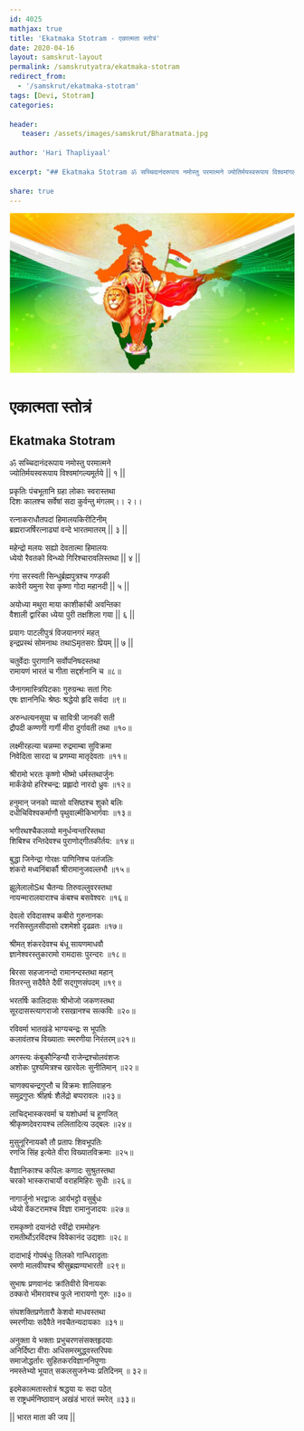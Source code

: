 ```yaml
---
id: 4025    
mathjax: true    
title: 'Ekatmaka Stotram - एकात्मता स्तोत्रं'    
date: 2020-04-16    
layout: samskrut-layout 
permalink: /samskrutyatra/ekatmaka-stotram
redirect_from: 
  - '/samskrut/ekatmaka-stotram'
tags: [Devi, Stotram]    
categories:    
    
header:    
   teaser: /assets/images/samskrut/Bharatmata.jpg    
    
author: 'Hari Thapliyaal'    
    
excerpt: "## Ekatmaka Stotram ॐ सच्चिदानंदरूपाय नमोस्तु परमात्मने ज्योतिर्मयस्वरूपाय विश्वमांगल्यमूर्तये || १ || प्रकृतिः पंचभूतानि ग्रहा लोकाः स्वरास्तथा दिशः कालश्च सर्वेषां सदा कुर्वन्तु मंगलम्।। २।। रत्नाकराधौतपदां हिमालयकिरीटिनीम् ब्रह्मराजर्षिरत्नाढ्यां वन्दे भारतमातरम् || ३ || महेन्द्रो मलयः सह्यो देवतात्मा हिमालयः ध्येयो रैवतको विन्ध्यो"
    
share: true    
---
```

![](/assets/images/samskrut/Bharatmata.jpg)    
    
#  एकात्मता स्तोत्रं    
## Ekatmaka Stotram    
    
ॐ सच्चिदानंदरूपाय नमोस्तु परमात्मने    
ज्योतिर्मयस्वरूपाय विश्वमांगल्यमूर्तये || १ ||    
    
प्रकृतिः पंचभूतानि ग्रहा लोकाः स्वरास्तथा    
दिशः कालश्च सर्वेषां सदा कुर्वन्तु मंगलम्।। २।।    
    
रत्नाकराधौतपदां हिमालयकिरीटिनीम्    
ब्रह्मराजर्षिरत्नाढ्यां वन्दे भारतमातरम् || ३ ||    
    
महेन्द्रो मलयः सह्यो देवतात्मा हिमालयः    
ध्येयो रैवतको विन्ध्यो गिरिश्चारावलिस्तथा || ४ ||    
    
गंगा सरस्वती सिन्धुर्ब्रह्मपुत्रश्च गण्डकी    
कावेरी यमुना रेवा कृष्णा गोदा महानदी || ५ ||    
    
अयोध्या मथुरा माया काशीकांची अवन्तिका    
वैशाली द्वारिका ध्येया पुरी तक्षशिला गया || ६ ||    
    
प्रयागः पाटलीपुत्रं विजयानगरं महत्    
इन्द्रप्रस्थं सोमनाथः तथाSमृतसरः प्रियम् || ७ ||    
    
चतुर्वेदाः पुराणानि सर्वोपनिषदस्तथा    
रामायणं भारतं च गीता सद्दर्शनानि च ॥८॥    
    
जैनागमास्त्रिपिटकाः गुरुग्रन्थः सतां गिरः    
एषः ज्ञाननिधिः श्रेष्ठः श्रद्धेयो हृदि सर्वदा ॥९॥    
    
अरुन्धत्यनसूया च सावित्री जानकी सती    
द्रौपदी कण्णगी गार्गी मीरा दुर्गावती तथा ॥१०॥    
    
लक्ष्मीरहल्या चन्नम्मा रुद्रमाम्बा सुविक्रमा    
निवेदिता सारदा च प्रणम्या मातृदेवताः ॥११॥    
    
श्रीरामो भरतः कृष्णो भीष्मो धर्मस्तथार्जुनः    
मार्कंडेयो हरिश्चन्द्र: प्रह्लादो नारदो ध्रुवः ॥१२॥    
    
हनुमान्‌ जनको व्यासो वसिष्ठश्च शुको बलिः    
दधीचिविश्वकर्माणौ पृथुवाल्मीकिभार्गवाः ॥१३॥    
    
भगीरथश्चैकलव्यो मनुर्धन्वन्तरिस्तथा    
शिबिश्च रन्तिदेवश्च पुराणोद्गीतकीर्तय: ॥१४॥    
    
बुद्धा जिनेन्द्रा गोरक्षः पाणिनिश्च पतंजलिः    
शंकरो मध्वनिंबार्कौ श्रीरामानुजवल्लभौ ॥१५॥    
    
झूलेलालोSथ चैतन्यः तिरुवल्लुवरस्तथा    
नायन्मारालवाराश्च कंबश्च बसवेश्वरः ॥१६॥    
    
देवलो रविदासश्च कबीरो गुरुनानकः    
नरसिस्तुलसीदासो दशमेशो दृढव्रतः ॥१७॥    
    
श्रीमत् शंकरदेवश्च बंधू सायणमाधवौ    
ज्ञानेश्वरस्तुकारामो रामदासः पुरन्दरः ॥१८॥    
    
बिरसा सहजानन्दो रामानन्दस्तथा महान्‌    
वितरन्तु सदैवैते दैवीं सद्गुणसंपदम्‌ ॥१९॥    
    
भरतर्षिः कालिदासः श्रीभोजो जकणस्तथा    
सूरदासस्त्यागराजो रसखानश्च सत्कविः ॥२०॥    
    
रविवर्मा भातखंडे भाग्यचन्द्रः स भूपतिः    
कलावंतश्च विख्याताः स्मरणीया निरंतरम्‌॥२१॥    
    
अगस्त्यः कंबुकौन्डिन्यौ राजेन्द्रश्चोलवंशजः    
अशोकः पुश्यमित्रश्च खारवेलः सुनीतिमान्‌ ॥२२॥    
    
चाणक्यचन्द्रगुप्तौ च विक्रमः शालिवाहनः    
समुद्रगुप्तः श्रीहर्षः शैलेंद्रो बप्परावलः ॥२३॥    
    
लाचिद्भास्करवर्मा च यशोधर्मा च हूणजित्‌    
श्रीकृष्णदेवरायश्च ललितादित्य उद्बलः ॥२४॥    
    
मुसुनूरिनायकौ तौ प्रतापः शिवभूपतिः    
रणजि सिंह इत्येते वीरा विख्यातविक्रमाः ॥२५॥    
    
वैज्ञानिकाश्च कपिलः कणादः सुश्रुतस्तथा    
चरको भास्कराचार्यो वराहमिहिरः सुधीः ॥२६॥    
    
नागार्जुनो भरद्वाजः आर्यभट्टो वसुर्बुधः    
ध्येयो वेंकटरामश्च विज्ञा रामानुजादयः ॥२७॥    
    
रामकृष्णो दयानंदो रवींद्रो राममोहनः    
रामतीर्थोऽरविंदश्च विवेकानंद उद्यशाः ॥२८॥    
    
दादाभाई गोपबंधुः तिलको गान्धिरादृताः    
रमणो मालवीयश्च श्रीसुब्रह्मण्यभारती ॥२९॥    
    
सुभाषः प्रणवानंदः क्रांतिवीरो विनायकः    
ठक्करो भीमरावश्च फुले नारायणो गुरुः ॥३०॥    
    
संघशक्तिप्रणेतारौ केशवो माधवस्तथा    
स्मरणीयाः सदैवैते नवचैतन्यदायकाः ॥३१॥    
    
अनुक्ता ये भक्ताः प्रभुचरणसंसक्तहृदयाः    
अनिर्दिष्टा वीराः अधिसमरमुद्ध्वस्तरिपवः    
समाजोद्धर्तारः सुहितकरविज्ञाननिपुणाः    
नमस्तेभ्यो भूयात् सकलसुजनेभ्यः प्रतिदिनम्‌ ॥ ३२॥    
    
इदमेकात्मतास्तोत्रं श्रद्धया यः सदा पठेत्‌    
स राष्ट्रधर्मनिष्ठावान् अखंडं भारतं स्मरेत्‌ ॥३३॥    
    
|| भारत माता की जय ||    
    
